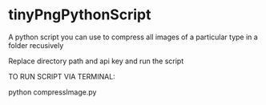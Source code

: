 # tinyPngPythonScript
A python script you can use to compress all images of a particular type in a folder recusively

Replace directory path and api key and run the script

TO RUN SCRIPT VIA TERMINAL:

python compressImage.py

